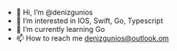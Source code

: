 - 👋 Hi, I’m @denizgunios
- 👀 I’m interested in IOS, Swift, Go, Typescript
- 🌱 I’m currently learning Go
- 📫 How to reach me denizgunios@outlook.om

<!---
denizgunios/denizgunios is a ✨ special ✨ repository because its `README.md` (this file) appears on your GitHub profile.
You can click the Preview link to take a look at your changes.
--->

